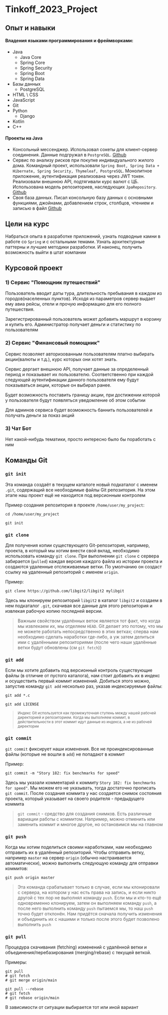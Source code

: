 # Tinkoff_2023_Project

## Опыт и навыки

#### Владения языками программирования и фреймворками:

* Java
  * Java Core
  * Spring Core
  * Spring Security
  * Spring Boot
  * Spring Data
* Базы данных
  * PostgreSQL
* HTML \ CSS
* JavaScript
* Git
* Python
  * Django
* Kotlin
* C++

#### Проекты на Java
* Консольный мессенджер. Использовал сокеты для клиент-сервер соединения. 
Данные подгружал в ```PostgreSQL```. [Github](https://github.com/Daniilmipt/Messenger.git)
* Сервис по анализу рисков при покупке
  индивидуального жилого дома. Командный проект, использовали ```Spring Boot, Spring Data + Hibernate, Spring Security, Thymeleaf, PostgreSQL```.
Монолитное приложение, аутентификация реализована через JWT токен. Реализовали внешнюю API, подтягивали курс валют с ЦБ.
Использована модель репозиториев, наследующих ```JpaRepository```. [Github](https://github.com/Daniilmipt/renthub.git)
* Своя база данных. Писал консольную базу данных с основными функциями, джойнами, добавлением строк, столбцов, чтением и записью в файл
  [Github](https://github.com/Daniilmipt/MyOwnDataBase.git)

## Цели на курс

Набраться опыта в разработке приложений, узнать подводные камни в работе со ```Spring``` и с остальными темами.
Узнать архитектурные паттерны и лучшие методики разработки. И наконец, получить возможность выйти в штат компании

## Курсовой проект


### 1) Сервис "Помощник путешествий"

Пользователь вводит даты тура, длительность пребывания в каждом из городов(населенных пунктов).
Исходя из параметров сервер выдает ему авиа рейсы, отели и прочую информацию для его полного путешествия. 

Зарегистрированный пользователь может добавить маршрут в корзину и купить его. 
Администратор получает деньги и статистику по пользователям


### 2) Сервис "Финансовый помощник"

Сервис позволяет авторизованным пользователям платно выбирать акции(валюты и т.д.), 
курс которых они хотят знать. 

Сервис дергает внешнюю API, получает данные за 
определенный период и показывает их пользователю.
Соответственно при каждой следующей аутентификации данного пользователя 
ему будут показываться акции, которые он выбирал ранее.

Будет возможность поставить границу акции, при достижении которой у пользователя 
будут появляться уведомление об этом событии

Для админов сервиса будет возможность баннить пользователей и получать деньги за 
показ акций

### 3) Чат Бот 
Нет какой-нибудь тематики, просто интересно было бы поработать с ним



## Команды Git

### ```git init```

Эта команда создаёт в текущем каталоге новый подкаталог с именем ```.git```, содержащий все необходимые файлы Git репозитория.
На этом этапе наш проект ещё не находится под версионным контролем

Пример создания репозитория в проекте ```/home/user/my_project```:
```agsl
cd /home/user/my_project
```
```agsl
git init
```

### ```git clone```
Для получения копии существующего Git-репозитория, например, проекта, 
в который мы хотим внести свой вклад, необходимо использовать команду ```git clone```.
При выполнении ```git clone``` с сервера забирается (```pulled```) каждая версия каждого файла из истории проекта 
и создаются удаленные отслеживаемые ветки.  По умолчанию он создаст ссылку на удаленный репозиторий с именем ```origin```.

Пример:
```agsl
git clone https://github.com/libgit2/libgit2 mylibgit
```
Здесь мы клонируем репозиторий ```libgit2``` в каталог ```libgit2``` и создаем в нем подкаталог ```.git```,
скачивая все данные для этого репозитория и извлекая рабочую копию последней версии.

>Важным свойством удалённых веток является тот факт, что когда мы извлекаем их, 
> мы отделяем ```HEAD```. Git делает это потому, что мы не можете работать 
> непосредственно в этих ветках; сперва нам необходимо сделать наработки где-либо,
> а уж затем делиться ими с удалёнными репозиториями (после чего наши удалённые ветки будут обновлены (см ```git fetch```))

### ```git add```

Если мы хотите добавить под версионный контроль существующие файлы (в отличие от пустого каталога),
нам стоит добавить их в индекс и осуществить первый коммит изменений.
Добиться этого можно, запустив команду ```git add``` несколько раз, указав индексируемые файлы:

```agsl
git add *.c
```
```agsl
git add LICENSE
```

><sup>Индекс Git используется как промежуточная ступень между нашей рабочей директорией и репозиторием.
Когда мы выполняем коммит, в действительности в этот коммит идут данные из индекса, а не из рабочей директории

### ```git commit```

```git commit``` фиксирует наши изменения. Все не проиндексированные файлы
(которые не вошли в ```add```) не попадают в коммит 

Пример:
```
git commit -m "Story 182: fix benchmarks for speed"
```
Здесь мы указали комментарий к коммиту ```Story 182: fix benchmarks for speed"```.
Мы можем его не указывать, тогда достаточно прописать ```git commit```.
После создания коммита у нас создается снимок состояния проекта, который указывает на своего родителя - предыдущего коммита

>```git commit``` - средство для создания снимков. Есть различные вариации работы с коммитом. 
> Например, можно отменить или заменить коммит и многое другое, но остановимся мы на главном

### ```git push```

Когда мы хотим поделиться своими наработками, нам необходимо отправить их
в удалённый репозиторий. Чтобы отправить ветку, например ```master``` на сервер ```origin``` (обычно настраивается автоматически),
можно выполнить следующую команду для отправки коммитов:
```
git push origin master
```

>Эта команда срабатывает только в случае, если мы клонировали с сервера, 
> на котором у нас есть права на запись, и если никто другой с тех пор не 
> выполнял команду ```push```. Если мы и кто-то ещё одновременно клонируем,
> затем он выполняем команду ```push```, а после него выполнить команду ```push```
> пытаемся мы, то наш ```push``` точно будет отклонён. Нам придётся сначала
> получить изменения и объединить их с нашими и только после этого будет
> позволено выполнить ```push```
> 
>

### ```git pull```

Процедура скачивания (fetching) изменений с удалённой ветки и объединения/перебазирования (merging/rebase) с текущей веткой. 

Примеры:

```
git pull
# git fetch
# git merge origin/main
```

```
git pull --rebase
# git fetch
# git rebase origin/main
```

В зависимости от ситуации выбирается тот или иной вариант

